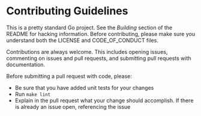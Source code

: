 # Contributing Guidelines

This is a pretty standard Go project. See the _Building_ section of the README for
hacking information. Before contributing, please make sure you understand both the
LICENSE and CODE_OF_CONDUCT files.

Contributions are always welcome. This includes opening issues, commenting on issues
and pull requests, and submitting pull requests with documentation.

Before submitting a pull request with code, please:

* Be sure that you have added unit tests for your changes
* Run `make lint`
* Explain in the pull request what your change should accomplish. If there is
  already an issue open, referencing the issue 
